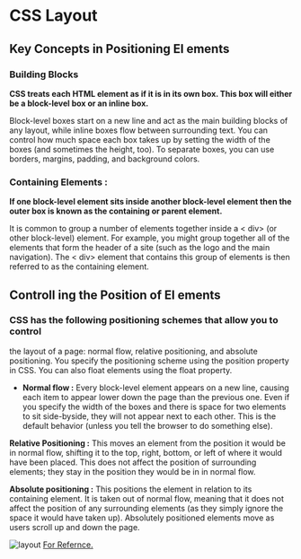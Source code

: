 # **CSS Layout**
## Key Concepts in Positioning El ements
### Building Blocks 
**CSS treats each HTML element as if it is in its
own box. This box will either be a block-level
box or an inline box.**

Block-level boxes start on a new line and act as the main building blocks
of any layout, while inline boxes flow between surrounding text. You can
control how much space each box takes up by setting the width of the
boxes (and sometimes the height, too). To separate boxes, you can use
borders, margins, padding, and background colors.
### Containing Elements :
**If one block-level element sits inside another
block-level element then the outer box is
known as the containing or parent element.**

It is common to group a number of elements together inside a < div>
(or other block-level) element. For example, you might group together
all of the elements that form the header of a site (such as the logo and
the main navigation). The < div> element that contains this group of
elements is then referred to as the containing element.

## **Controll ing the Position of El ements**
### CSS has the following **positioning schemes** that allow you to control
the layout of a page: normal flow, relative positioning, and absolute
positioning. You specify the positioning scheme using the position
property in CSS. You can also float elements using the float property.

* **Normal flow :**
Every block-level element
appears on a new line, causing
each item to appear lower down
the page than the previous one.
Even if you specify the width
of the boxes and there is space
for two elements to sit side-byside,
they will not appear next
to each other. This is the default
behavior (unless you tell the
browser to do something else).

**Relative Positioning :**
This moves an element from the
position it would be in normal
flow, shifting it to the top, right,
bottom, or left of where it
would have been placed. This
does not affect the position of
surrounding elements; they stay
in the position they would be in
in normal flow.

**Absolute positioning :**
This positions the element
in relation to its containing
element. It is taken out of
normal flow, meaning that it
does not affect the position
of any surrounding elements
(as they simply ignore the
space it would have taken up).
Absolutely positioned elements
move as users scroll up and
down the page.

![layout](https://cdn.codecoda.com/themes/user/site/default/asset/img/blog/CSS-layout-1.png)
[For Refernce.](https://developer.mozilla.org/en-US/docs/Learn/CSS/CSS_layout)